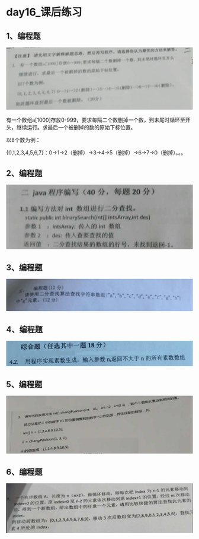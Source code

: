 # day16_课后练习

## 1、编程题

![1573716209038](imgs/1573716209038.png)

有一个数组a[1000]存放0-999，要求每隔二个数删掉一个数，到末尾时循环至开头，继续运行。求最后一个被删掉的数的原始下标位置。

以8个数为例：

{0,1,2,3,4,5,6,7}：0->1->2（删掉）->3->4->5（删掉）->6->7->0（删掉）。。。



## 2、编程题

![1573716432397](imgs/1573716432397.png)

## 3、编程题

![1573721649453](imgs/1573721649453.png)

## 4、编程题

![1573721839343](imgs/1573721839343.png)

## 5、编程题

![1573722779249](imgs/1573722779249.png)

## 6、编程题

![1574169734160](imgs/1574169734160.png)

